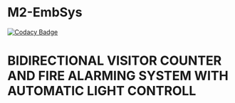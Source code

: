 # M2-EmbSys

[![Codacy Badge](https://api.codacy.com/project/badge/Grade/0ceeec9c7b3f45a6a4cbd1254206937a)](https://app.codacy.com/gh/Vaibhav9999999/M2-EmbSys?utm_source=github.com&utm_medium=referral&utm_content=Vaibhav9999999/M2-EmbSys&utm_campaign=Badge_Grade_Settings)

# BIDIRECTIONAL VISITOR COUNTER AND FIRE ALARMING SYSTEM WITH AUTOMATIC LIGHT CONTROLL

